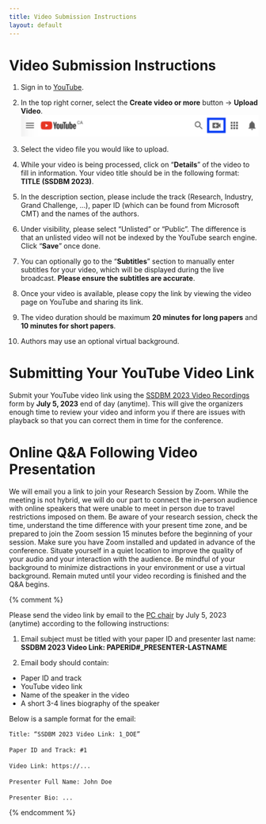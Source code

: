 ```yaml
---
title: Video Submission Instructions
layout: default
---
```


# Video Submission Instructions

1. Sign in to [YouTube](https://www.youtube.com/).

2. In the top right corner, select the **Create video or more** button -> **Upload Video**.
    ![Youtube](./assets/images/youtube.png)

3. Select the video file you would like to upload.

4. While your video is being processed, click on “**Details**” of the video to fill in information. Your video title should be in the following format: **TITLE (SSDBM 2023)**.

5. In the description section, please include the track (Research, Industry, Grand Challenge, …), paper ID (which can be found from Microsoft CMT) and the names of the authors.

6. Under visibility, please select “Unlisted” or “Public”. The difference is that an unlisted video will not be indexed by the YouTube search engine. Click “**Save**” once done.

7. You can optionally go to the “**Subtitles**” section to manually enter subtitles for your video, which will be displayed during the live broadcast. **Please ensure the subtitles are accurate**.

8. Once your video is available, please copy the link by viewing the video page on YouTube and sharing its link.

9. The video duration should be maximum **20 minutes for long papers** and **10 minutes for short papers**.

10. Authors may use an optional virtual background.

# Submitting Your YouTube Video Link

Submit your YouTube video link using the [SSDBM 2023 Video Recordings](https://forms.gle/fJKvu8c468zJ1Q1z7) form by **July 5, 2023** end of day (anytime). This will give the organizers enough time to review your video and inform you if there are issues with playback so that you can correct them in time for the conference.

# Online Q&A Following Video Presentation

We will email you a link to join your Research Session by Zoom. 
While the meeting is not hybrid, we will do our part to connect the in-person audience with online speakers that were unable to meet in person due to travel restrictions imposed on them. 
Be aware of your research session, check the time, understand the time difference with your present time zone, and be prepared to join the Zoom session 15 minutes before the beginning of your session. 
Make sure you have Zoom installed and updated in advance of the conference. 
Situate yourself in a quiet location to improve the quality of your audio and your interaction with the audience. 
Be mindful of your background to minimize distractions in your environment or use a virtual background. 
Remain muted until your video recording is finished and the Q&A begins. 

{% comment %}

Please send the video link by email to the [PC chair](mailto:schuler@isi.edu) by July 5, 2023 (anytime) according to the following instructions:

1. Email subject must be titled with your paper ID and presenter last name: **SSDBM 2023 Video Link: PAPERID#_PRESENTER-LASTNAME**

2. Email body should contain:
  - Paper ID and track
  - YouTube video link
  - Name of the speaker in the video
  - A short 3-4 lines biography of the speaker

Below is a sample format for the email:

```
Title: “SSDBM 2023 Video Link: 1_DOE”

Paper ID and Track: #1

Video Link: https://...

Presenter Full Name: John Doe

Presenter Bio: ...
```

{% endcomment %}
